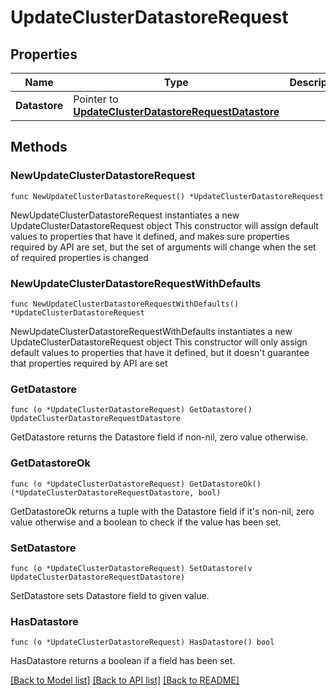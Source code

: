 # UpdateClusterDatastoreRequest

## Properties

Name | Type | Description | Notes
------------ | ------------- | ------------- | -------------
**Datastore** | Pointer to [**UpdateClusterDatastoreRequestDatastore**](UpdateClusterDatastoreRequestDatastore.md) |  | [optional] 

## Methods

### NewUpdateClusterDatastoreRequest

`func NewUpdateClusterDatastoreRequest() *UpdateClusterDatastoreRequest`

NewUpdateClusterDatastoreRequest instantiates a new UpdateClusterDatastoreRequest object
This constructor will assign default values to properties that have it defined,
and makes sure properties required by API are set, but the set of arguments
will change when the set of required properties is changed

### NewUpdateClusterDatastoreRequestWithDefaults

`func NewUpdateClusterDatastoreRequestWithDefaults() *UpdateClusterDatastoreRequest`

NewUpdateClusterDatastoreRequestWithDefaults instantiates a new UpdateClusterDatastoreRequest object
This constructor will only assign default values to properties that have it defined,
but it doesn't guarantee that properties required by API are set

### GetDatastore

`func (o *UpdateClusterDatastoreRequest) GetDatastore() UpdateClusterDatastoreRequestDatastore`

GetDatastore returns the Datastore field if non-nil, zero value otherwise.

### GetDatastoreOk

`func (o *UpdateClusterDatastoreRequest) GetDatastoreOk() (*UpdateClusterDatastoreRequestDatastore, bool)`

GetDatastoreOk returns a tuple with the Datastore field if it's non-nil, zero value otherwise
and a boolean to check if the value has been set.

### SetDatastore

`func (o *UpdateClusterDatastoreRequest) SetDatastore(v UpdateClusterDatastoreRequestDatastore)`

SetDatastore sets Datastore field to given value.

### HasDatastore

`func (o *UpdateClusterDatastoreRequest) HasDatastore() bool`

HasDatastore returns a boolean if a field has been set.


[[Back to Model list]](../README.md#documentation-for-models) [[Back to API list]](../README.md#documentation-for-api-endpoints) [[Back to README]](../README.md)



